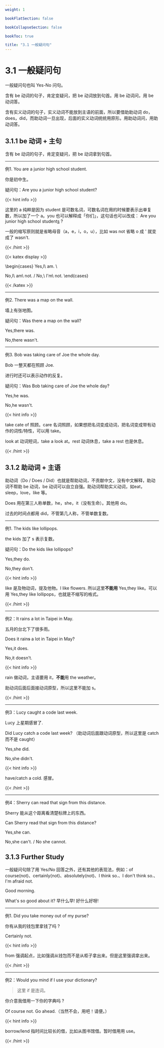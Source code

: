 ```yaml
---
weight: 1

bookFlatSection: false

bookCollapseSection: false

bookToc: true

title: "3.1 一般疑问句"
---
```


# 3.1 一般疑问句

一般疑问句也叫 Yes-No 问句。

含有 be 动词的句子，肯定变疑问，把 be 动词放到句首。用 be 动词问，用 be 动词答。

含有实义动词的句子，实义动词不能放到主语的前面，所以要借助助动词 do，does，did，而助动词一旦出现，后面的实义动词统统用原形。用助动词问，用助动词答。

## 3.1.1 be 动词 + 主句

含有 be 动词的句子，肯定变疑问，把 be 动词拿到句首。

---

例1. You are a junior high school student.

你是初中生。

疑问句：Are you a junior high school student?

{{< hint info >}}

这里的 a 纯粹是因为 student 是可数名词，可数名词在用的时候要表示出单复数，所以加了一个 a。you 也可以解释成「你们」，这句话也可以改成： Are you junior high school student<u>s</u> ?

一般的缩写原则就是省略母音（a，e，i，o，u），比如 was not 省略 o 成 ' 就变成了 wasn't.

{{< /hint >}}

{{< katex display >}}

\begin{cases}
Yes,I\ am.  \\

No,I\ am\ not. / No,\ I'm\ not.
\end{cases}

{{< /katex >}}

---

例2. There was a map on the wall.

墙上有张地图。

疑问句：Was there a map on the wall?

Yes,there was.

No,there wasn't.


---

例3. Bob was taking care of Joe the whole day.

Bob 一整天都在照顾 Joe.

进行时还可以表示动作的反复。

疑问句：Was Bob taking care of Joe the whole day?

Yes,he was.

No,he wasn't.

{{< hint info >}}

take cate of 照顾。care 名词照顾，如果想把名词变成动词，把名词变成带有动作的词性/特性，可以用 take。

look at 动词短词，take a look at。rest 动词休息，take a rest 也是休息。

{{< /hint >}}

## 3.1.2 助动词 + 主语

助动词（Do / Does / Did）也就是帮助动词，不贡献中文，没有中文解释，助动词不帮助 be 动词，be 动词可以自立自强。助动词帮助实义动词，如eat，sleep，love，like 等。

Does 用在第三人称单数，he，she，it（没有生命）。其他用 do。

过去的时间点都用 did，不管第几人称，不管单数复数。

---

例1. The kids like lollipops.

the kids 加了 s 表示复数。

疑问句：Do the kids like lollipops?

Yes,they do.

No,they don't.

{{< hint info >}}

like 是及物动词，提及他物。I like flowers. 所以这里**不能用** Yes,they like。可以用 Yes,they like lollipops，也就是不缩写的格式。

{{< /hint >}}

---

例2：It rains a lot in Taipei in May.

五月的台北下了很多雨。

Does it rain~~s~~ a lot in Taipei in May?

Yes,it does.

No,it doesn't.

{{< hint info >}}

rain 做动词，主语要用 it，**不能**用 the weather。

助动词后面后面接动词原型，所以这里不能加 s。

{{< /hint >}}

---

例3：Lucy caught a code last week.

Lucy 上星期感冒了.

Did Lucy catch a code last week? （助动词后面跟动词原型，所以这里是 catch 而不是 caught）

Yes,she did.

No,she didn't.

{{< hint info >}}

have/catch a cold. 感冒。

{{< /hint >}}


--- 

例4：Sherry can read that sign from this distance.

Sherry 能从这个距离看清楚标牌上的东西。

Can Sherry read that sign from this distance?

Yes,she can.

No,she can't. / No she cannot.

## 3.1.3 Further Study

一般疑问句除了用 Yes/No 回答之外，还有其他的表现法，例如：of course(not)、certainly(not)、absolutely(not)、I think so.、I don't think so.、I'm afraid not.

Good morning.

What's so good about it? 早什么早! 好什么好呀!

---

例1. Did you take money out of my purse?

你有从我的钱包里拿钱了吗 ?

Certainly not.

{{< hint info >}}

from 强调起点，比如强调从钱包而不是从柜子拿出来。但是这里强调拿出来。

{{< /hint >}}


---

例2：Would you mind if I use your dictionary?

> 这里 if 是连词。

你介意我借用一下你的字典吗 ?

Of course not. Go ahead.（当然不会，用吧！请便。）

{{< hint info >}}

borrow/lend 指时间比较长的借，比如从图书馆借。暂时借用用 use。

{{< /hint >}}
















